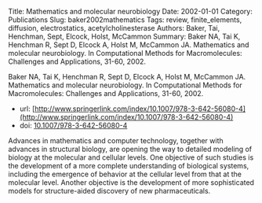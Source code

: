 Title: Mathematics and molecular neurobiology
Date: 2002-01-01
Category: Publications
Slug: baker2002mathematics
Tags: review, finite_elements, diffusion, electrostatics, acetylcholinesterase
Authors: Baker, Tai, Henchman, Sept, Elcock, Holst, McCammon
Summary: Baker NA, Tai K, Henchman R, Sept D, Elcock A, Holst M, McCammon JA. Mathematics and molecular neurobiology. In Computational Methods for Macromolecules: Challenges and Applications, 31-60, 2002.

Baker NA, Tai K, Henchman R, Sept D, Elcock A, Holst M, McCammon JA. Mathematics and molecular neurobiology. In Computational Methods for Macromolecules: Challenges and Applications, 31-60, 2002.

* url: [http://www.springerlink.com/index/10.1007/978-3-642-56080-4](http://www.springerlink.com/index/10.1007/978-3-642-56080-4)
* doi: [10.1007/978-3-642-56080-4](10.1007/978-3-642-56080-4)

Advances in mathematics and computer technology, together with advances in structural biology, are opening the way to detailed modeling of biology at the molecular and cellular levels. One objective of such studies is the development of a more complete understanding of biological systems, including the emergence of behavior at the cellular level from that at the molecular level. Another objective is the development of more sophisticated models for structure-aided discovery of new pharmaceuticals.
